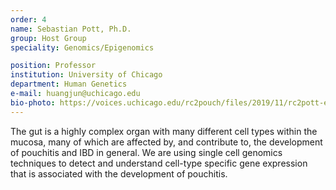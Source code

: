 ```yaml
---
order: 4
name: Sebastian Pott, Ph.D.
group: Host Group
speciality: Genomics/Epigenomics

position: Professor
institution: University of Chicago
department: Human Genetics
e-mail: huangjun@uchicago.edu
bio-photo: https://voices.uchicago.edu/rc2pouch/files/2019/11/rc2pott-e1573842181525.jpg
---
```


The gut is a highly complex organ with many different cell types within the mucosa, many of which are affected by, and contribute to, the development of pouchitis and IBD in general. We are using single cell genomics techniques to detect and understand cell-type specific gene expression that is associated with the development of pouchitis.
